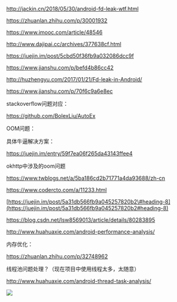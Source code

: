 <http://jackin.cn/2018/05/30/android-fd-leak-wtf.html>

<https://zhuanlan.zhihu.com/p/30001932>

<https://www.imooc.com/article/48546>

<http://www.dajipai.cc/archives/377638cf.html>

<https://juejin.im/post/5cbd50f36fb9a032086dcc9f>

<https://www.jianshu.com/p/befd4b86cc42>

<http://huzhengyu.com/2017/01/21/Fd-leak-in-Android/>

<https://www.jianshu.com/p/70f6c9a6e8ec>

stackoverflow问题对应：

<https://github.com/BolexLiu/AutoEx>

OOM问题：

具体牛逼解决方案：

<https://juejin.im/entry/59f7ea06f265da43143ffee4>

okhttp中涉及的oom问题

<https://www.twblogs.net/a/5ba186cd2b71771a4da93688/zh-cn>

<https://www.codercto.com/a/11233.html>

[https://juejin.im/post/5a31db566fb9a045257820b2\#heading-8](https://juejin.im/post/5a31db566fb9a045257820b2#heading-8)

<https://blog.csdn.net/lsw8569013/article/details/80283895>

<http://www.huahuaxie.com/android-performance-analysis/>

内存优化：

<https://zhuanlan.zhihu.com/p/32748962>

线程池问题处理？（现在项目中使用线程太多，太随意）

<http://www.huahuaxie.com/android-thread-task-analysis/>

![](http://wupan.dns.army:5000/wupan/Typora-Picgo-Gitee/raw/branch/master/img/202205241051785.jpg)